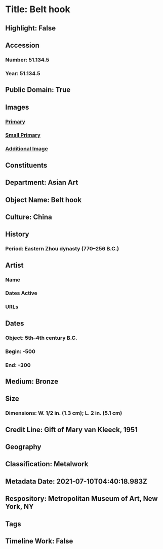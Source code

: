 # Title: Belt hook
## Highlight: False
## Accession
### Number: 51.134.5
### Year: 51.134.5
## Public Domain: True
## Images
### [Primary](https://images.metmuseum.org/CRDImages/as/original/DP167731.jpg)
### [Small Primary](https://images.metmuseum.org/CRDImages/as/web-large/DP167731.jpg)
### [Additional Image](https://images.metmuseum.org/CRDImages/as/original/DP167732.jpg)
## Constituents
## Department: Asian Art
## Object Name: Belt hook
## Culture: China
## History
### Period: Eastern Zhou dynasty (770–256 B.C.)
## Artist
### Name
### Dates Active
### URLs
## Dates
### Object: 5th–4th century B.C.
### Begin: -500
### End: -300
## Medium: Bronze
## Size
### Dimensions: W. 1/2 in. (1.3 cm); L. 2 in. (5.1 cm)
## Credit Line: Gift of Mary van Kleeck, 1951
## Geography
## Classification: Metalwork
## Metadata Date: 2021-07-10T04:40:18.983Z
## Respository: Metropolitan Museum of Art, New York, NY
## Tags
## Timeline Work: False